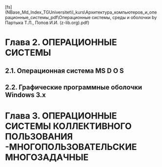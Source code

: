 
[fs](NBase\_Md\_Index\_TGUniversitet\I_kurs\Архитектура_компьютеров_и_операционные_системы\_pdf\Операционные системы, среды и оболочки by Партыка Т.Л., Попов И.И. (z-lib.org).pdf)
# Глава 2. ОПЕРАЦИОННЫЕ СИСТЕМЫ

## 2.1. Операционная система MS D O S

## 2.2. Графические программные оболочки Windows 3.x

# Глава 3. ОПЕРАЦИОННЫЕ СИСТЕМЫ КОЛЛЕКТИВНОГО ПОЛЬЗОВАНИЯ -МНОГОПОЛЬЗОВАТЕЛЬСКИЕ МНОГОЗАДАЧНЫЕ